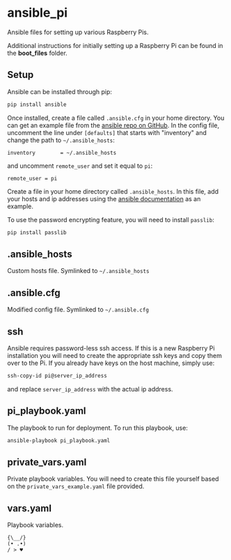 # ansible_pi #
Ansible files for setting up various Raspberry Pis.

Additional instructions for initially setting up a Raspberry Pi can be found in the **boot_files** folder.

## Setup ##
Ansible can be installed through pip:
```bash
pip install ansible
```
Once installed, create a file called `.ansible.cfg` in your home directory. You can get an example file from the [ansible repo on GitHub](https://github.com/ansible/ansible/blob/devel/examples/ansible.cfg). In the config file, uncomment the line under `[defaults]` that starts with "inventory" and change the path to `~/.ansible_hosts`:
```
inventory        = ~/.ansible_hosts
```
and uncomment `remote_user` and set it equal to `pi`:
```
remote_user = pi
```
Create a file in your home directory called `.ansible_hosts`. In this file, add your hosts and ip addresses using the [ansible documentation](https://docs.ansible.com/ansible/latest/user_guide/intro_inventory.html) as an example.

To use the password encrypting feature, you will need to install `passlib`:
```bash
pip install passlib
```

## .ansible_hosts ##
Custom hosts file. Symlinked to `~/.ansible_hosts`

## .ansible.cfg ##
Modified config file. Symlinked to `~/.ansible.cfg`

## ssh ##
Ansible requires password-less ssh access. If this is a new Raspberry Pi installation you will need to create the appropriate ssh keys and copy them over to the Pi.
If you already have keys on the host machine, simply use:
```bash
ssh-copy-id pi@server_ip_address
```
and replace `server_ip_address` with the actual ip address.

## pi_playbook.yaml ##
The playbook to run for deployment. To run this playbook, use:
```bash
ansible-playbook pi_playbook.yaml
```

## private_vars.yaml ##
Private playbook variables. You will need to create this file yourself based on the `private_vars_example.yaml` file provided.

## vars.yaml ##
Playbook variables.

```
{\__/}
(• .•)
/ > ♥️
```
